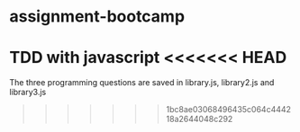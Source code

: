 # assignment-bootcamp
TDD with javascript
<<<<<<< HEAD
=======
The three programming questions are saved in library.js, library2.js and library3.js
>>>>>>> 1bc8ae03068496435c064c444218a2644048c292
